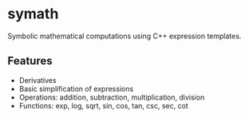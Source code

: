 symath
======

Symbolic mathematical computations using C++ expression templates.

Features
--------

* Derivatives
* Basic simplification of expressions
* Operations: addition, subtraction, multiplication, division
* Functions: exp, log, sqrt, sin, cos, tan, csc, sec, cot

